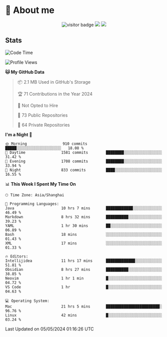 <!-- ![](https://youpai.roccoshi.top/img/20200804214216.png) -->

# 🧐 About me
 
<p align="center">
<img src="https://visitor-badge.laobi.icu/badge?page_id=Lincest.Lincest&title=hits" alt="visitor badge"/>
<a href="mailto:imroccoshi@gmail.com"><img src="https://img.shields.io/badge/gmail-imroccoshi%40gmail.com-red"></a>
<a href="https://blog.roccoshi.top"><img src="https://img.shields.io/badge/blog-roccoshi-green"></a>
</p>

## Stats

<!--START_SECTION:waka-->
![Code Time](http://img.shields.io/badge/Code%20Time-1%2C116%20hrs%2058%20mins-blue)

![Profile Views](http://img.shields.io/badge/Profile%20Views-0-blue)

**🐱 My GitHub Data** 

> 📦 2.1 MB Used in GitHub's Storage 
 > 
> 🏆 71 Contributions in the Year 2024
 > 
> 🚫 Not Opted to Hire
 > 
> 📜 73 Public Repositories 
 > 
> 🔑 64 Private Repositories 
 > 
**I'm a Night 🦉** 

```text
🌞 Morning                910 commits         █████░░░░░░░░░░░░░░░░░░░░   18.08 % 
🌆 Daytime                1581 commits        ████████░░░░░░░░░░░░░░░░░   31.42 % 
🌃 Evening                1708 commits        ████████░░░░░░░░░░░░░░░░░   33.94 % 
🌙 Night                  833 commits         ████░░░░░░░░░░░░░░░░░░░░░   16.55 % 
```


📊 **This Week I Spent My Time On** 

```text
🕑︎ Time Zone: Asia/Shanghai

💬 Programming Languages: 
Java                     10 hrs 7 mins       ████████████░░░░░░░░░░░░░   46.49 % 
Markdown                 8 hrs 32 mins       ██████████░░░░░░░░░░░░░░░   39.23 % 
YAML                     1 hr 30 mins        ██░░░░░░░░░░░░░░░░░░░░░░░   06.89 % 
Bash                     18 mins             ░░░░░░░░░░░░░░░░░░░░░░░░░   01.43 % 
XML                      17 mins             ░░░░░░░░░░░░░░░░░░░░░░░░░   01.33 % 

🔥 Editors: 
Intellijidea             11 hrs 17 mins      █████████████░░░░░░░░░░░░   51.81 % 
Obsidian                 8 hrs 27 mins       ██████████░░░░░░░░░░░░░░░   38.85 % 
Neovim                   1 hr 1 min          █░░░░░░░░░░░░░░░░░░░░░░░░   04.72 % 
VS Code                  1 hr                █░░░░░░░░░░░░░░░░░░░░░░░░   04.63 % 

💻 Operating System: 
Mac                      21 hrs 5 mins       ████████████████████████░   96.76 % 
Linux                    42 mins             █░░░░░░░░░░░░░░░░░░░░░░░░   03.24 % 
```


 Last Updated on 05/05/2024 01:16:26 UTC
<!--END_SECTION:waka-->


